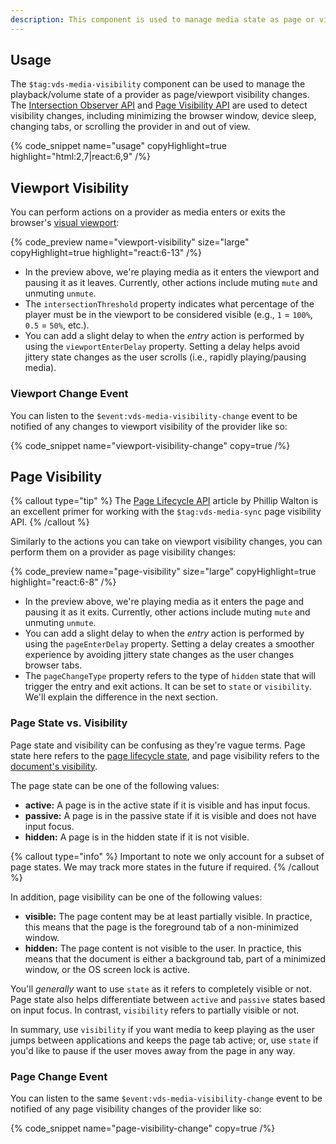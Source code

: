 ```yaml
---
description: This component is used to manage media state as page or viewport visibility changes.
---
```


## Usage

The `$tag:vds-media-visibility` component can be used to manage the playback/volume state of a provider
as page/viewport visibility changes. The
[Intersection Observer API](https://developer.mozilla.org/en-US/docs/Web/API/Intersection_Observer_API)
and [Page Visibility API](https://developer.mozilla.org/en-US/docs/Web/API/Page_Visibility_API) are
used to detect visibility changes, including minimizing the browser window, device sleep,
changing tabs, or scrolling the provider in and out of view.

{% code_snippet name="usage" copyHighlight=true highlight="html:2,7|react:6,9" /%}

## Viewport Visibility

You can perform actions on a provider as media enters or exits the browser's
[visual viewport](https://developer.mozilla.org/en-US/docs/Glossary/Viewport):

{% code_preview name="viewport-visibility" size="large" copyHighlight=true highlight="react:6-13" /%}

- In the preview above, we're playing media as it enters the viewport and pausing it as it leaves.
  Currently, other actions include muting `mute` and unmuting `unmute`.
- The `intersectionThreshold` property indicates what percentage of the player must be in the
  viewport to be considered visible (e.g., `1` = `100%`, `0.5` = `50%`, etc.).
- You can add a slight delay to when the _entry_ action is performed by using
  the `viewportEnterDelay` property. Setting a delay helps avoid jittery state changes as
  the user scrolls (i.e., rapidly playing/pausing media).

### Viewport Change Event

You can listen to the `$event:vds-media-visibility-change` event to be notified of any changes
to viewport visibility of the provider like so:

{% code_snippet name="viewport-visibility-change" copy=true /%}

## Page Visibility

{% callout type="tip" %}
The [Page Lifecycle API](https://developers.google.com/web/updates/2018/07/page-lifecycle-api)
article by Phillip Walton is an excellent primer for working with the `$tag:vds-media-sync`
page visibility API.
{% /callout %}

Similarly to the actions you can take on viewport visibility changes, you can perform them on a
provider as page visibility changes:

{% code_preview name="page-visibility" size="large" copyHighlight=true highlight="react:6-8" /%}

- In the preview above, we're playing media as it enters the page and pausing it as it exits.
  Currently, other actions include muting `mute` and unmuting `unmute`.
- You can add a slight delay to when the _entry_ action is performed by using
  the `pageEnterDelay` property. Setting a delay creates a smoother experience by
  avoiding jittery state changes as the user changes browser tabs.
- The `pageChangeType` property refers to the type of `hidden` state that will trigger the entry
  and exit actions. It can be set to `state` or `visibility`. We'll explain the difference in the
  next section.

### Page State vs. Visibility

Page state and visibility can be confusing as they're vague terms. Page state here refers
to the [page lifecycle state](https://developers.google.com/web/updates/2018/07/page-lifecycle-api#overview_of_page_lifecycle_states_and_events),
and page visibility refers to the [document's visibility](https://developer.mozilla.org/en-US/docs/Web/API/Document/visibilityState).

The page state can be one of the following values:

- **active:** A page is in the active state if it is visible and has input focus.
- **passive:** A page is in the passive state if it is visible and does not have input focus.
- **hidden:** A page is in the hidden state if it is not visible.

{% callout type="info" %}
Important to note we only account for a subset of page states. We may track more states in the
future if required.
{% /callout %}

In addition, page visibility can be one of the following values:

- **visible:** The page content may be at least partially visible. In practice, this means that
  the page is the foreground tab of a non-minimized window.
- **hidden:** The page content is not visible to the user. In practice, this means that the
  document is either a background tab, part of a minimized window, or the OS screen lock is
  active.

You'll _generally_ want to use `state` as it refers to completely visible or not. Page state
also helps differentiate between `active` and `passive` states based on input focus. In contrast,
`visibility` refers to partially visible or not.

In summary, use `visibility` if you want media to keep playing as the user jumps between
applications and keeps the page tab active; or, use `state` if you'd like to pause if the user
moves away from the page in any way.

### Page Change Event

You can listen to the same `$event:vds-media-visibility-change` event to be notified of any page
visibility changes of the provider like so:

{% code_snippet name="page-visibility-change" copy=true /%}
